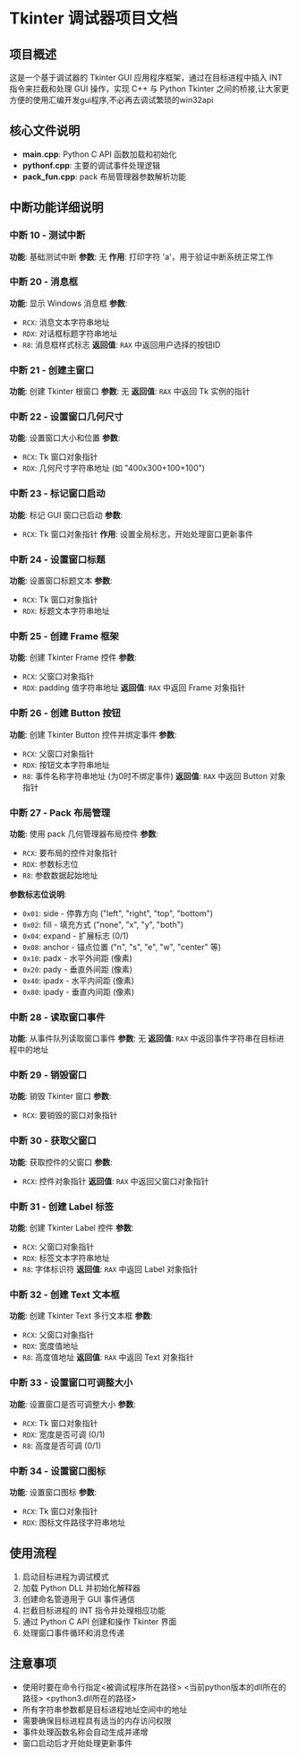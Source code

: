 # Tkinter 调试器项目文档

## 项目概述

这是一个基于调试器的 Tkinter GUI 应用程序框架，通过在目标进程中插入 INT 指令来拦截和处理 GUI 操作，实现 C++ 与 Python Tkinter 之间的桥接,让大家更方便的使用汇编开发gui程序,不必再去调试繁琐的win32api

## 核心文件说明

- **main.cpp**: Python C API 函数加载和初始化
- **pythonf.cpp**: 主要的调试事件处理逻辑
- **pack_fun.cpp**: pack 布局管理器参数解析功能

## 中断功能详细说明

### 中断 10 - 测试中断
**功能**: 基础测试中断
**参数**: 无
**作用**: 打印字符 'a'，用于验证中断系统正常工作

### 中断 20 - 消息框
**功能**: 显示 Windows 消息框
**参数**:
- `RCX`: 消息文本字符串地址
- `RDX`: 对话框标题字符串地址  
- `R8`: 消息框样式标志
**返回值**: `RAX` 中返回用户选择的按钮ID

### 中断 21 - 创建主窗口
**功能**: 创建 Tkinter 根窗口
**参数**: 无
**返回值**: `RAX` 中返回 Tk 实例的指针

### 中断 22 - 设置窗口几何尺寸
**功能**: 设置窗口大小和位置
**参数**:
- `RCX`: Tk 窗口对象指针
- `RDX`: 几何尺寸字符串地址 (如 "400x300+100+100")

### 中断 23 - 标记窗口启动
**功能**: 标记 GUI 窗口已启动
**参数**:
- `RCX`: Tk 窗口对象指针
**作用**: 设置全局标志，开始处理窗口更新事件

### 中断 24 - 设置窗口标题
**功能**: 设置窗口标题文本
**参数**:
- `RCX`: Tk 窗口对象指针
- `RDX`: 标题文本字符串地址

### 中断 25 - 创建 Frame 框架
**功能**: 创建 Tkinter Frame 控件
**参数**:
- `RCX`: 父窗口对象指针
- `RDX`: padding 值字符串地址
**返回值**: `RAX` 中返回 Frame 对象指针

### 中断 26 - 创建 Button 按钮
**功能**: 创建 Tkinter Button 控件并绑定事件
**参数**:
- `RCX`: 父窗口对象指针
- `RDX`: 按钮文本字符串地址
- `R8`: 事件名称字符串地址 (为0时不绑定事件)
**返回值**: `RAX` 中返回 Button 对象指针

### 中断 27 - Pack 布局管理
**功能**: 使用 pack 几何管理器布局控件
**参数**:
- `RCX`: 要布局的控件对象指针
- `RDX`: 参数标志位
- `R8`: 参数数据起始地址

**参数标志位说明**:
- `0x01`: side - 停靠方向 ("left", "right", "top", "bottom")
- `0x02`: fill - 填充方式 ("none", "x", "y", "both")  
- `0x04`: expand - 扩展标志 (0/1)
- `0x08`: anchor - 锚点位置 ("n", "s", "e", "w", "center" 等)
- `0x10`: padx - 水平外间距 (像素)
- `0x20`: pady - 垂直外间距 (像素)
- `0x40`: ipadx - 水平内间距 (像素)
- `0x80`: ipady - 垂直内间距 (像素)

### 中断 28 - 读取窗口事件
**功能**: 从事件队列读取窗口事件
**参数**: 无
**返回值**: `RAX` 中返回事件字符串在目标进程中的地址

### 中断 29 - 销毁窗口
**功能**: 销毁 Tkinter 窗口
**参数**:
- `RCX`: 要销毁的窗口对象指针

### 中断 30 - 获取父窗口
**功能**: 获取控件的父窗口
**参数**:
- `RCX`: 控件对象指针
**返回值**: `RAX` 中返回父窗口对象指针

### 中断 31 - 创建 Label 标签
**功能**: 创建 Tkinter Label 控件
**参数**:
- `RCX`: 父窗口对象指针
- `RDX`: 标签文本字符串地址
- `R8`: 字体标识符
**返回值**: `RAX` 中返回 Label 对象指针

### 中断 32 - 创建 Text 文本框
**功能**: 创建 Tkinter Text 多行文本框
**参数**:
- `RCX`: 父窗口对象指针
- `RDX`: 宽度值地址
- `R8`: 高度值地址
**返回值**: `RAX` 中返回 Text 对象指针

### 中断 33 - 设置窗口可调整大小
**功能**: 设置窗口是否可调整大小
**参数**:
- `RCX`: Tk 窗口对象指针
- `RDX`: 宽度是否可调 (0/1)
- `R8`: 高度是否可调 (0/1)

### 中断 34 - 设置窗口图标
**功能**: 设置窗口图标
**参数**:
- `RCX`: Tk 窗口对象指针
- `RDX`: 图标文件路径字符串地址

## 使用流程

1. 启动目标进程为调试模式
2. 加载 Python DLL 并初始化解释器
3. 创建命名管道用于 GUI 事件通信
4. 拦截目标进程的 INT 指令并处理相应功能
5. 通过 Python C API 创建和操作 Tkinter 界面
6. 处理窗口事件循环和消息传递

## 注意事项
- 使用时要在命令行指定<被调试程序所在路径> <当前python版本的dll所在的路径> <python3.dll所在的路径>
- 所有字符串参数都是目标进程地址空间中的地址
- 需要确保目标进程具有适当的内存访问权限
- 事件处理函数名称会自动生成并递增
- 窗口启动后才开始处理更新事件

